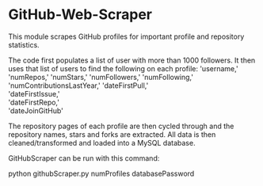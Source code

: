 # GitHub-Web-Scraper
This module scrapes GitHub profiles for important profile and repository statistics.

The code first populates a list of user with more than 1000 followers. It then uses that list of users to find the following on each profile:
'username,'	
'numRepos,'	
'numStars,'	
'numFollowers,'	
'numFollowing,'	
'numContributionsLastYear,'	
'dateFirstPull,'	
'dateFirstIssue,'	
'dateFirstRepo,'	
'dateJoinGitHub'

The repository pages of each profile are then cycled through and the repository names, stars and forks are extracted. All data is then cleaned/transformed and loaded into a MySQL database.

GitHubScraper can be run with this command:

python githubScraper.py numProfiles databasePassword

